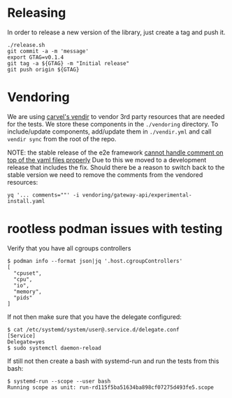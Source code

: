 # Releasing

In order to release a new version of the library, just create a tag and push it.
```
./release.sh
git commit -a -m 'message'
export GTAG=v0.1.4
git tag -a ${GTAG} -m "Initial release"
git push origin ${GTAG}
```

# Vendoring
We are using [carvel's vendir](https://carvel.dev/vendir/) to vendor 3rd party resources that are needed for the tests.
We store these components in the `./vendoring` directory. To include/update components, add/update them in `./vendir.yml`
and call `vendir sync` from the root of the repo.

NOTE: the stable release of the e2e framework [cannot handle comment on top of the yaml files properly](https://github.com/kubernetes-sigs/e2e-framework/issues/388)
Due to this we moved to a development release that includes the fix. Should there be a reason to switch back to the stable
version we need to remove the comments from the vendored resources:
```shell
yq '... comments=""' -i vendoring/gateway-api/experimental-install.yaml
```

# rootless podman issues with testing
Verify that you have all cgroups controllers
```
$ podman info --format json|jq '.host.cgroupControllers'
[
  "cpuset",
  "cpu",
  "io",
  "memory",
  "pids"
]
```

If not then make sure that you have the delegate configured:
```
$ cat /etc/systemd/system/user@.service.d/delegate.conf
[Service]
Delegate=yes
$ sudo systemctl daemon-reload
```

If still not then create a bash with systemd-run and run the tests from this bash:
```
$ systemd-run --scope --user bash
Running scope as unit: run-rd115f5ba51634ba898cf07275d493fe5.scope
```

